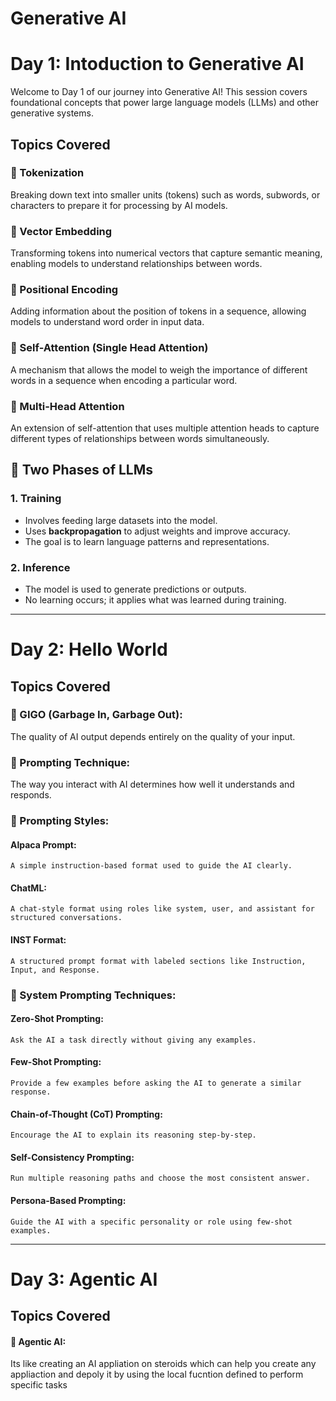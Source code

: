 # Generative AI
# Day 1: Intoduction to Generative AI
Welcome to Day 1 of our journey into Generative AI! This session covers foundational concepts that power large language models (LLMs) and other generative systems.

## Topics Covered
### 🔹 Tokenization
Breaking down text into smaller units (tokens) such as words, subwords, or characters to prepare it for processing by AI models.

### 🔹 Vector Embedding
Transforming tokens into numerical vectors that capture semantic meaning, enabling models to understand relationships between words.

### 🔹 Positional Encoding
Adding information about the position of tokens in a sequence, allowing models to understand word order in input data.

### 🔹 Self-Attention (Single Head Attention)
A mechanism that allows the model to weigh the importance of different words in a sequence when encoding a particular word.

### 🔹 Multi-Head Attention
An extension of self-attention that uses multiple attention heads to capture different types of relationships between words simultaneously.

## 🧠 Two Phases of LLMs

### 1. Training
- Involves feeding large datasets into the model.
- Uses **backpropagation** to adjust weights and improve accuracy.
- The goal is to learn language patterns and representations.

### 2. Inference
- The model is used to generate predictions or outputs.
- No learning occurs; it applies what was learned during training.

---

# Day 2: Hello World

## Topics Covered
### 🔹 GIGO (Garbage In, Garbage Out): 
The quality of AI output depends entirely on the quality of your input.

### 🔹 Prompting Technique: 
The way you interact with AI determines how well it understands and responds.

### 🔹 Prompting Styles:
#### Alpaca Prompt: 
    A simple instruction-based format used to guide the AI clearly.
#### ChatML: 
    A chat-style format using roles like system, user, and assistant for structured conversations.
#### INST Format: 
    A structured prompt format with labeled sections like Instruction, Input, and Response.

### 🔹 System Prompting Techniques:
#### Zero-Shot Prompting: 
    Ask the AI a task directly without giving any examples.
#### Few-Shot Prompting: 
    Provide a few examples before asking the AI to generate a similar response.
#### Chain-of-Thought (CoT) Prompting: 
    Encourage the AI to explain its reasoning step-by-step.
#### Self-Consistency Prompting:
    Run multiple reasoning paths and choose the most consistent answer.
#### Persona-Based Prompting: 
    Guide the AI with a specific personality or role using few-shot examples.

---
# Day 3: Agentic AI
## Topics Covered
#### 🔹 Agentic AI: 
Its like creating an AI appliation on steroids which can help you create any appliaction and depoly it by using the local fucntion defined to perform specific tasks
